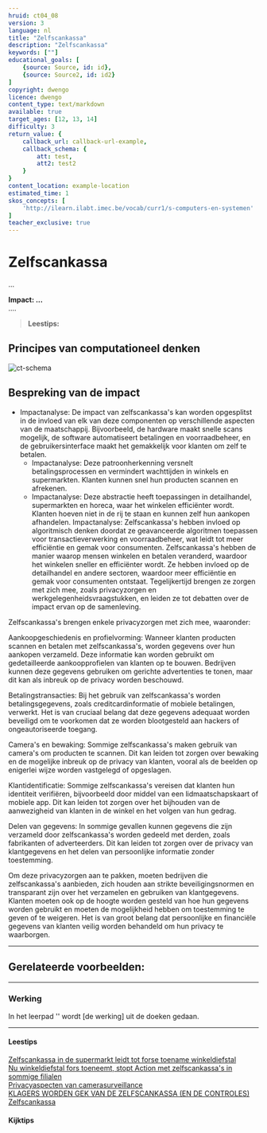 ```yaml
---
hruid: ct04_08
version: 3
language: nl
title: "Zelfscankassa"
description: "Zelfscankassa"
keywords: [""]
educational_goals: [
    {source: Source, id: id}, 
    {source: Source2, id: id2}
]
copyright: dwengo
licence: dwengo
content_type: text/markdown
available: true
target_ages: [12, 13, 14]
difficulty: 3
return_value: {
    callback_url: callback-url-example,
    callback_schema: {
        att: test,
        att2: test2
    }
}
content_location: example-location
estimated_time: 1
skos_concepts: [
    'http://ilearn.ilabt.imec.be/vocab/curr1/s-computers-en-systemen'
]
teacher_exclusive: true
---
```

# Zelfscankassa

...

**Impact: ...**<br>
....

> **Leestips:**<br>


## Principes van computationeel denken

![ct-schema](@learning-object/m_ct04_08/nl/3)
 
## Bespreking van de impact

-  Impactanalyse: De impact van zelfscankassa's kan worden opgesplitst in de invloed van elk van deze componenten op verschillende aspecten van de maatschappij. Bijvoorbeeld, de hardware maakt snelle scans mogelijk, de software automatiseert betalingen en voorraadbeheer, en de gebruikersinterface maakt het gemakkelijk voor klanten om zelf te betalen.
    - Impactanalyse: Deze patroonherkenning versnelt betalingsprocessen en vermindert wachttijden in winkels en supermarkten. Klanten kunnen snel hun producten scannen en afrekenen.
    - Impactanalyse: Deze abstractie heeft toepassingen in detailhandel, supermarkten en horeca, waar het winkelen efficiënter wordt. Klanten hoeven niet in de rij te staan en kunnen zelf hun aankopen afhandelen.
Impactanalyse: Zelfscankassa's hebben invloed op algoritmisch denken doordat ze geavanceerde algoritmen toepassen voor transactieverwerking en voorraadbeheer, wat leidt tot meer efficiëntie en gemak voor consumenten.
Zelfscankassa's hebben de manier waarop mensen winkelen en betalen veranderd, waardoor het winkelen sneller en efficiënter wordt. Ze hebben invloed op de detailhandel en andere sectoren, waardoor meer efficiëntie en gemak voor consumenten ontstaat. Tegelijkertijd brengen ze zorgen met zich mee, zoals privacyzorgen en werkgelegenheidsvraagstukken, en leiden ze tot debatten over de impact ervan op de samenleving.


Zelfscankassa's brengen enkele privacyzorgen met zich mee, waaronder:

Aankoopgeschiedenis en profielvorming: Wanneer klanten producten scannen en betalen met zelfscankassa's, worden gegevens over hun aankopen verzameld. Deze informatie kan worden gebruikt om gedetailleerde aankoopprofielen van klanten op te bouwen. Bedrijven kunnen deze gegevens gebruiken om gerichte advertenties te tonen, maar dit kan als inbreuk op de privacy worden beschouwd.

Betalingstransacties: Bij het gebruik van zelfscankassa's worden betalingsgegevens, zoals creditcardinformatie of mobiele betalingen, verwerkt. Het is van cruciaal belang dat deze gegevens adequaat worden beveiligd om te voorkomen dat ze worden blootgesteld aan hackers of ongeautoriseerde toegang.

Camera's en bewaking: Sommige zelfscankassa's maken gebruik van camera's om producten te scannen. Dit kan leiden tot zorgen over bewaking en de mogelijke inbreuk op de privacy van klanten, vooral als de beelden op enigerlei wijze worden vastgelegd of opgeslagen.

Klantidentificatie: Sommige zelfscankassa's vereisen dat klanten hun identiteit verifiëren, bijvoorbeeld door middel van een lidmaatschapskaart of mobiele app. Dit kan leiden tot zorgen over het bijhouden van de aanwezigheid van klanten in de winkel en het volgen van hun gedrag.

Delen van gegevens: In sommige gevallen kunnen gegevens die zijn verzameld door zelfscankassa's worden gedeeld met derden, zoals fabrikanten of adverteerders. Dit kan leiden tot zorgen over de privacy van klantgegevens en het delen van persoonlijke informatie zonder toestemming.

Om deze privacyzorgen aan te pakken, moeten bedrijven die zelfscankassa's aanbieden, zich houden aan strikte beveiligingsnormen en transparant zijn over het verzamelen en gebruiken van klantgegevens. Klanten moeten ook op de hoogte worden gesteld van hoe hun gegevens worden gebruikt en moeten de mogelijkheid hebben om toestemming te geven of te weigeren. Het is van groot belang dat persoonlijke en financiële gegevens van klanten veilig worden behandeld om hun privacy te waarborgen.


-------------------------------
## Gerelateerde voorbeelden: 

-----------------------------
### Werking 
In het leerpad '' wordt [de werking] uit de doeken gedaan.

-----------------------------
#### Leestips
[Zelfscankassa in de supermarkt leidt tot forse toename winkeldiefstal](https://www.bnnvara.nl/kassa/artikelen/zelfscankassa-in-de-supermarkt-leidt-tot-forse-toename-winkeldiefstal)<br>
[Nu winkeldiefstal fors toeneemt, stopt Action met zelfscankassa's in sommige filialen](https://www.ed.nl/economie/nu-winkeldiefstal-fors-toeneemt-stopt-action-met-zelfscankassa-s-in-sommige-filialen~a80c5816/)<br>
[Privacyaspecten van camerasurveillance](https://www.action.com/nl-be/privacy-statement/zelfscankassa/)<br>
[KLAGERS WORDEN GEK VAN DE ZELFSCANKASSA (EN DE CONTROLES)](https://favorflav.com/nl/eat-drink/food-stories/klagers-worden-gek-van-de-zelfscankassa-en-de-controles/)<br>
[Zelfscankassa](https://nl.wikipedia.org/wiki/Zelfscankassa#:~:text=Deze%20streepjescode%20wordt%20door%20de,zelfscankassa%20zit%20dan%20een%20geldtelmachine.)



#### Kijktips




